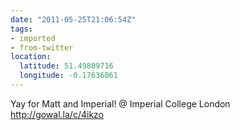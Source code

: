 ```yaml
---
date: "2011-05-25T21:06:54Z"
tags:
- imported
- from-twitter
location:
  latitude: 51.49809716
  longitude: -0.17636061
---
```

Yay for Matt and Imperial\! @ Imperial College London http://gowal.la/c/4ikzo
